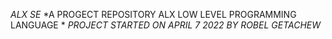 *ALX SE*
  *A PROGECT REPOSITORY ALX LOW LEVEL PROGRAMMING LANGUAGE *
  *PROJECT STARTED ON APRIL 7 2022*
  *BY ROBEL GETACHEW*